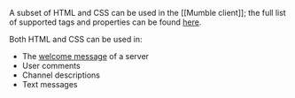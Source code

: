 A subset of HTML and CSS can be used in the [[Mumble client]]; the full list of supported tags and properties can be found  [here](http://qt-project.org/doc/qt-5/richtext-html-subset.html).

Both HTML and CSS can be used in:
* The [welcome message](Murmur.ini#welcometext.md) of a server
* User comments
* Channel descriptions
* Text messages


